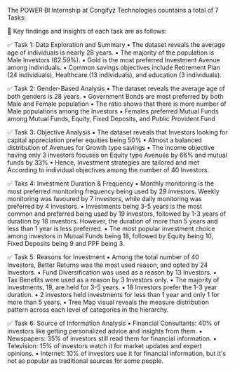 The POWER BI Internship at Congifyz Technologies countains a total of 7 Tasks:

📝 Key findings and insights of each task are as follows:

✅ Task 1: Data Exploration and Summary
 ▪ The dataset reveals the average age of individuals is nearly 28 years.
 ▪ The majority of the population is Male Investors (62.59%).
 ▪ Gold is the most preferred Investment Avenue among individuals.
 ▪ Common savings objectives include Retirement Plan (24 individuals), Healthcare (13 individuals), and education (3 individuals).

✅ Task 2: Gender-Based Analysis 
 ▪ The dataset reveals the average age of both genders is 28 years.
 ▪ Government Bonds are most preferred by both Male and Female population
 ▪ The ratio shows that there is more number of Male populations among the Investors
 ▪ Females preferred Mutual Funds among Mutual Funds, Equity, Fixed Deposits, and Public Provident Fund

✅ Task 3: Objective Analysis
 ▪ The dataset reveals that Investors looking for capital appreciation prefer equities being 50%
 ▪ Almost a balanced distribution of Avenues for Growth type savings
 ▪ The income objective having only 3 investors focuses on Equity type Avenues by 66% and mutual funds by 33%
 ▪ Hence, Investment strategies are tailored and met According to individual objectives among the number of 40 Investors.

✅ Taks 4: Investment Duration & Frequency
 ▪ Monthly monitoring is the most preferred monitoring frequency being 
  used by 29 investors. Weekly monitoring was favoured by 7 investors, 
  while daily monitoring was preferred by 4 investors.
 ▪ Investments being 3-5 years is the most common and preferred being 
  used by 19 investors, followed by 1-3 years of duration by 18 
  investors. However, the duration of more than 5 years and less than 1 
  year is less preferred.
 ▪ The most popular investment choice among investors in Mutual Funds 
  being 18, followed by Equity being 10, Fixed Deposits being 9 and PPF
  being 3.

✅ Task 5: Reasons for Investment
 ▪ Among the total number of 40 Investors, Better Returns was the most 
   used reason, and opted by 24 Investors.
 ▪ Fund Diversification was used as a reason by 13 Investors.
 ▪ Tax Benefits were used as a reason by 3 Investors only.
 ▪ The majority of investments, 19, are held for 3-5 years.
 ▪ 18 Investors prefer the 1-3 year duration.
 ▪ 2 investors held investments for less than 1 year and only 1 for more 
 than 5 years.
 ▪ Tree Map visual reveals the measure distribution pattern across each 
 level of categories in the hierarchy.

✅ Task 6:  Source of Information Analysis
 ▪ Financial Consultants: 40% of investors like getting personalized advice and insights from them.
 ▪  Newspapers: 35% of investors still read them for financial information.
 ▪  Television: 15% of investors watch it for market updates and expert opinions.
 ▪  Internet: 10% of investors use it for financial information, but it's not as popular as traditional sources for some people.

